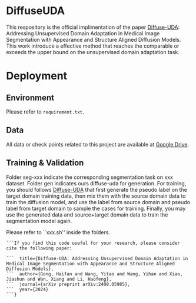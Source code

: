 # DiffuseUDA
This respository is the official implimentation of the paper [Diffuse-UDA](https://arxiv.org/pdf/2408.05985): Addressing Unsupervised Domain Adaptation in Medical Image Segmentation with Appearance and Structure Aligned Diffusion Models. This work introduce a effective method that reaches the comparable or exceeds the upper bound on the unsupervised domain adaptation task.

# Deployment
## Environment
Please refer to ``requirement.txt``.

## Data
All data or check points related to this project are available at [Google Drive](https://drive.google.com/drive/folders/1rdyNVFMCaFfRnXj3yAZVLo4koKpEgKMc?usp=drive_link).

## Training & Validation
Folder seg-xxx indicate the corresponding segmentation task on xxx dataset. Folder gen indicates ours diffuse-uda for generation. For training, you should follows [Diffuse-UDA](https://arxiv.org/pdf/2408.05985) that first generate the pseudo label on the target domain training data, then mix them with the source domain data to train the diffusion model, and use the label from source domain and pseudo label from target domain to sample the cases for training. Finally, you may use the generated data and source+target domain data to train the segmentation model again.

Please refer to ``xxx.sh'' inside the folders. 

```# Cite
```If you find this code useful for your research, please consider cite the following paper:
```
```@article{gong2024diffuse,
```  title={Diffuse-UDA: Addressing Unsupervised Domain Adaptation in Medical Image Segmentation with Appearance and Structure Aligned Diffusion Models},
```  author={Gong, Haifan and Wang, Yitao and Wang, Yihan and Xiao, Jiashun and Wan, Xiang and Li, Haofeng},
```  journal={arXiv preprint arXiv:2408.05985},
```  year={2024}
```}
```
